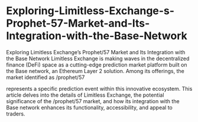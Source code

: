 # Exploring-Limitless-Exchange-s-Prophet-57-Market-and-Its-Integration-with-the-Base-Network
Exploring Limitless Exchange’s Prophet/57 Market and Its Integration with the Base Network
Limitless Exchange is making waves in the decentralized finance (DeFi) space as a cutting-edge prediction market platform built on the Base network, an Ethereum Layer 2 solution. Among its offerings, the market identified as /prophet/57 

 represents a specific prediction event within this innovative ecosystem. This article delves into the details of Limitless Exchange, the potential significance of the /prophet/57 market, and how its integration with the Base network enhances its functionality, accessibility, and appeal to traders.

